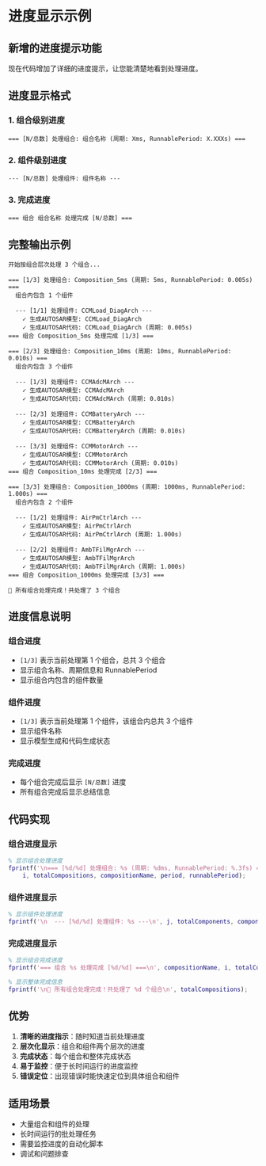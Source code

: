 # 进度显示示例

## 新增的进度提示功能

现在代码增加了详细的进度提示，让您能清楚地看到处理进度。

## 进度显示格式

### 1. 组合级别进度

```
=== [N/总数] 处理组合: 组合名称 (周期: Xms, RunnablePeriod: X.XXXs) ===
```

### 2. 组件级别进度

```
--- [N/总数] 处理组件: 组件名称 ---
```

### 3. 完成进度

```
=== 组合 组合名称 处理完成 [N/总数] ===
```

## 完整输出示例

```
开始按组合层次处理 3 个组合...

=== [1/3] 处理组合: Composition_5ms (周期: 5ms, RunnablePeriod: 0.005s) ===
  组合内包含 1 个组件

  --- [1/1] 处理组件: CCMLoad_DiagArch ---
    ✓ 生成AUTOSAR模型: CCMLoad_DiagArch
    ✓ 生成AUTOSAR代码: CCMLoad_DiagArch (周期: 0.005s)
=== 组合 Composition_5ms 处理完成 [1/3] ===

=== [2/3] 处理组合: Composition_10ms (周期: 10ms, RunnablePeriod: 0.010s) ===
  组合内包含 3 个组件

  --- [1/3] 处理组件: CCMAdcMArch ---
    ✓ 生成AUTOSAR模型: CCMAdcMArch
    ✓ 生成AUTOSAR代码: CCMAdcMArch (周期: 0.010s)

  --- [2/3] 处理组件: CCMBatteryArch ---
    ✓ 生成AUTOSAR模型: CCMBatteryArch
    ✓ 生成AUTOSAR代码: CCMBatteryArch (周期: 0.010s)

  --- [3/3] 处理组件: CCMMotorArch ---
    ✓ 生成AUTOSAR模型: CCMMotorArch
    ✓ 生成AUTOSAR代码: CCMMotorArch (周期: 0.010s)
=== 组合 Composition_10ms 处理完成 [2/3] ===

=== [3/3] 处理组合: Composition_1000ms (周期: 1000ms, RunnablePeriod: 1.000s) ===
  组合内包含 2 个组件

  --- [1/2] 处理组件: AirPmCtrlArch ---
    ✓ 生成AUTOSAR模型: AirPmCtrlArch
    ✓ 生成AUTOSAR代码: AirPmCtrlArch (周期: 1.000s)

  --- [2/2] 处理组件: AmbTFilMgrArch ---
    ✓ 生成AUTOSAR模型: AmbTFilMgrArch
    ✓ 生成AUTOSAR代码: AmbTFilMgrArch (周期: 1.000s)
=== 组合 Composition_1000ms 处理完成 [3/3] ===

🎉 所有组合处理完成！共处理了 3 个组合
```

## 进度信息说明

### 组合进度

- `[1/3]` 表示当前处理第 1 个组合，总共 3 个组合
- 显示组合名称、周期信息和 RunnablePeriod
- 显示组合内包含的组件数量

### 组件进度

- `[1/3]` 表示当前处理第 1 个组件，该组合内总共 3 个组件
- 显示组件名称
- 显示模型生成和代码生成状态

### 完成进度

- 每个组合完成后显示 `[N/总数]` 进度
- 所有组合完成后显示总结信息

## 代码实现

### 组合进度显示

```matlab
% 显示组合处理进度
fprintf('\n=== [%d/%d] 处理组合: %s (周期: %dms, RunnablePeriod: %.3fs) ===\n', ...
    i, totalCompositions, compositionName, period, runnablePeriod);
```

### 组件进度显示

```matlab
% 显示组件处理进度
fprintf('\n  --- [%d/%d] 处理组件: %s ---\n', j, totalComponents, componentName);
```

### 完成进度显示

```matlab
% 显示组合完成进度
fprintf('=== 组合 %s 处理完成 [%d/%d] ===\n', compositionName, i, totalCompositions);

% 显示整体完成信息
fprintf('\n🎉 所有组合处理完成！共处理了 %d 个组合\n', totalCompositions);
```

## 优势

1. **清晰的进度指示**：随时知道当前处理进度
2. **层次化显示**：组合和组件两个层次的进度
3. **完成状态**：每个组合和整体完成状态
4. **易于监控**：便于长时间运行的进度监控
5. **错误定位**：出现错误时能快速定位到具体组合和组件

## 适用场景

- 大量组合和组件的处理
- 长时间运行的批处理任务
- 需要监控进度的自动化脚本
- 调试和问题排查
